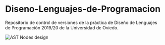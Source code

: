 # Diseno-Lenguajes-de-Programacion
Repositorio de control de versiones de la práctica de Diseño de Lenguajes de Programación 2019/20 de la Universidad de Oviedo.

![AST Nodes design](https://i.imgur.com/J75Mzk7.png)
